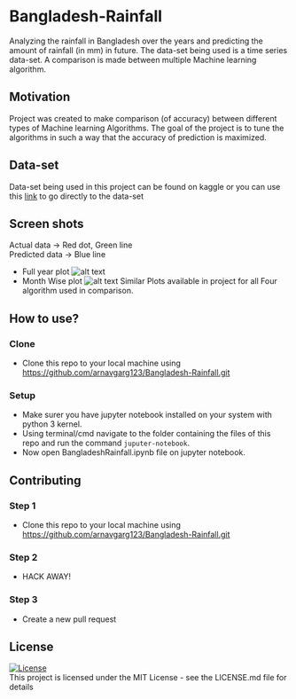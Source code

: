 # Bangladesh-Rainfall
Analyzing the rainfall in Bangladesh over the years and predicting the amount of rainfall (in mm) in future. The data-set being used is a time series data-set. A comparison is made between multiple Machine learning algorithm.

## Motivation
Project was created to make comparison (of accuracy) between different types of Machine learning Algorithms. The goal of the project is to tune the algorithms in such a way that the accuracy of prediction is maximized.

## Data-set
Data-set being used in this project can be found on kaggle or you can use this [link](https://www.kaggle.com/redikod/historical-rainfall-data-in-bangladesh) to go directly to the data-set

## Screen shots
Actual data -> Red dot, Green line <br />
Predicted data -> Blue line <br />
- Full year plot
![alt text](https://github.com/arnavgarg123/Bangladesh-Rainfall/blob/master/Images/FullYearPlot(SVM).png)
- Month Wise plot
![alt text](https://github.com/arnavgarg123/Bangladesh-Rainfall/blob/master/Images/MonthlyPlot(SVM).png)
Similar Plots available in project for all Four algorithm used in comparison.

## How to use?
### Clone
- Clone this repo to your local machine using https://github.com/arnavgarg123/Bangladesh-Rainfall.git
### Setup
- Make surer you have jupyter notebook installed on your system with python 3 kernel.
- Using terminal/cmd navigate to the folder containing the files of this repo and run the command `juputer-notebook`.
- Now open BangladeshRainfall.ipynb file on jupyter notebook.

## Contributing
### Step 1
 - Clone this repo to your local machine using https://github.com/arnavgarg123/Bangladesh-Rainfall.git <br />
### Step 2
 - HACK AWAY! <br />
### Step 3
 - Create a new pull request <br />

## License

[![License](	https://img.shields.io/github/license/:user/:repo.svg)](http://badges.mit-license.org)<br />
This project is licensed under the MIT License - see the LICENSE.md file for details
